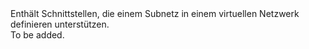 <Namespace Name="Microsoft.Azure.Management.Network.Fluent.Subnet.Definition">
  <Docs>
    <summary>Enthält Schnittstellen, die einem Subnetz in einem virtuellen Netzwerk definieren unterstützen.</summary> 
    <remarks>To be added.</remarks>
  </Docs>
</Namespace>
